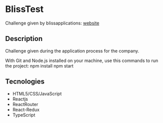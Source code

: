 # BlissTest

Challenge given by blissapplications: [website](https://www.blissapplications.com/ "website")

## Description

Challenge given during the application process for the company.

With Git and Node.js installed on your machine, use this commands to run the project:
npm install
npm start

## Tecnologies

- HTML5/CSS/JavaScript
- Reactjs
- ReactRouter
- React-Redux
- TypeScript
 
